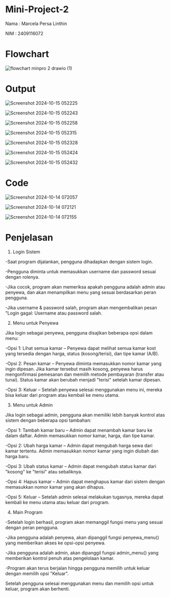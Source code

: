 # Mini-Project-2

Nama : Marcela Persa Linthin

NIM : 2409116072

# Flowchart

![flowchart minpro 2 drawio (1)](https://github.com/user-attachments/assets/d296c802-7375-4e4a-99e3-aca821c3a087)

# Output
![Screenshot 2024-10-15 052225](https://github.com/user-attachments/assets/ffce5607-f175-419d-8fc0-93e0f9908214)

![Screenshot 2024-10-15 052243](https://github.com/user-attachments/assets/539d357b-11c6-4e50-b838-4eaa2d096ff1)

![Screenshot 2024-10-15 052258](https://github.com/user-attachments/assets/87933740-0fad-45d5-aae7-bbb72708c788)

![Screenshot 2024-10-15 052315](https://github.com/user-attachments/assets/c6691a86-a9fa-497e-877e-3a0a0d5d1cee)

![Screenshot 2024-10-15 052328](https://github.com/user-attachments/assets/1387447b-4d44-4d48-afd9-22f237085e4d)

![Screenshot 2024-10-15 052424](https://github.com/user-attachments/assets/b1b4b254-81e6-4f8b-8e60-099c6bd91cb8)

![Screenshot 2024-10-15 052432](https://github.com/user-attachments/assets/7e0cc5b5-131d-4523-af39-1da374adeb07)

# Code

![Screenshot 2024-10-14 072057](https://github.com/user-attachments/assets/789830cc-353b-4dad-bf34-370f8a3e84a0)

![Screenshot 2024-10-14 072121](https://github.com/user-attachments/assets/ecad40c4-8e57-4b7e-bb37-4ad4d4d1a007)

![Screenshot 2024-10-14 072155](https://github.com/user-attachments/assets/7eb3b0cb-30ad-4e6a-8d67-0a56ebd69f6e)

# Penjelasan

1. Login Sistem

-Saat program dijalankan, pengguna dihadapkan dengan sistem login.

-Pengguna diminta untuk memasukkan username dan password sesuai dengan rolenya.

-Jika cocok, program akan memeriksa apakah pengguna adalah admin atau penyewa, dan akan menampilkan menu yang sesuai berdasarkan peran pengguna.

-Jika username & password salah, program akan mengembalikan pesan "Login gagal: Username atau password salah.

2. Menu untuk Penyewa

Jika login sebagai penyewa, pengguna disajikan beberapa opsi dalam menu:

-Opsi 1: Lihat semua kamar – Penyewa dapat melihat semua kamar kost yang tersedia dengan harga, status (kosong/terisi), dan tipe kamar (A/B).

-Opsi 2: Pesan kamar – Penyewa diminta memasukkan nomor kamar yang ingin dipesan. Jika kamar tersebut masih kosong, penyewa harus mengonfirmasi pemesanan dan memilih metode pembayaran (transfer atau tunai). Status kamar akan berubah menjadi "terisi" setelah kamar dipesan.

-Opsi 3: Keluar – Setelah penyewa selesai menggunakan menu ini, mereka bisa keluar dari program atau kembali ke menu utama.

3. Menu untuk Admin

Jika login sebagai admin, pengguna akan memiliki lebih banyak kontrol atas sistem dengan beberapa opsi tambahan:

-Opsi 1: Tambah kamar baru – Admin dapat menambah kamar baru ke dalam daftar. Admin memasukkan nomor kamar, harga, dan tipe kamar.

-Opsi 2: Ubah harga kamar – Admin dapat mengubah harga sewa dari kamar tertentu. Admin memasukkan nomor kamar yang ingin diubah dan harga baru.

-Opsi 3: Ubah status kamar – Admin dapat mengubah status kamar dari "kosong" ke "terisi" atau sebaliknya.

-Opsi 4: Hapus kamar – Admin dapat menghapus kamar dari sistem dengan memasukkan nomor kamar yang akan dihapus.

-Opsi 5: Keluar – Setelah admin selesai melakukan tugasnya, mereka dapat kembali ke menu utama atau keluar dari program.

4. Main Program

-Setelah login berhasil, program akan memanggil fungsi menu yang sesuai dengan peran pengguna.

-Jika pengguna adalah penyewa, akan dipanggil fungsi penyewa_menu() yang memberikan akses ke opsi-opsi penyewa.

-Jika pengguna adalah admin, akan dipanggil fungsi admin_menu() yang memberikan kontrol penuh atas pengelolaan kamar.

-Program akan terus berjalan hingga pengguna memilih untuk keluar dengan memilih opsi "Keluar".

Setelah pengguna selesai menggunakan menu dan memilih opsi untuk keluar, program akan berhenti.
